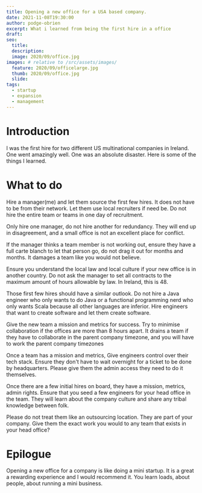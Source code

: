 ```yaml
---
title: Opening a new office for a USA based company.
date: 2021-11-08T19:30:00
author: podge-obrien
excerpt: What i learned from being the first hire in a office
draft:
seo:
  title:
  description:
  image: 2020/09/office.jpg
images: # relative to /src/assets/images/
  feature: 2020/09/officelarge.jpg
  thumb: 2020/09/office.jpg
  slide:
tags:
  - startup
  - expansion
  - management
---
```


# Introduction

I was the first hire for two different US multinational companies in Ireland.
One went amazingly well. One was an absolute disaster. Here is some of the things I learned.

# What to do

Hire a manager(me) and let them source the first few hires. It does not have to be from their network. Let them use local recruiters if need be. Do not hire the entire team or teams in one day of recruitment.

Only hire one manager, do not hire another for redundancy. They will end up in disagreement, and a small office is not an excellent place for conflict.

If the manager thinks a team member is not working out, ensure they have a full carte blanch to let that person go, do not drag it out for months and months. It damages a team like you would not believe.

Ensure you understand the local law and local culture if your new office is in another country. Do not ask the manager to set all contracts to the maximum amount of hours allowable by law. In Ireland, this is 48.

Those first few hires should have a similar outlook. Do not hire a Java engineer who only wants to do Java or a functional programming nerd who only wants Scala because all other languages are inferior. Hire engineers that want to create software and let them create software.

Give the new team a mission and metrics for success. Try to minimise collaboration if the offices are more than 8 hours apart. It drains a team if they have to collaborate in the parent company timezone, and you will have to work the parent company timezones

Once a team has a mission and metrics, Give engineers control over their tech stack. Ensure they don't have to wait overnight for a ticket to be done by headquarters. Please give them the admin access they need to do it themselves.

Once there are a few initial hires on board, they have a mission, metrics, admin rights. Ensure that you seed a few engineers for your head office in the team. They will learn about the company culture and share any tribal knowledge between folk.

Please do not treat them like an outsourcing location. They are part of your company. Give them the exact work you would to any team that exists in your head office?

# Epilogue

Opening a new office for a company is like doing a mini startup. It is a great a rewarding experience and I would recommend it. You learn loads, about people, about running a mini business.
